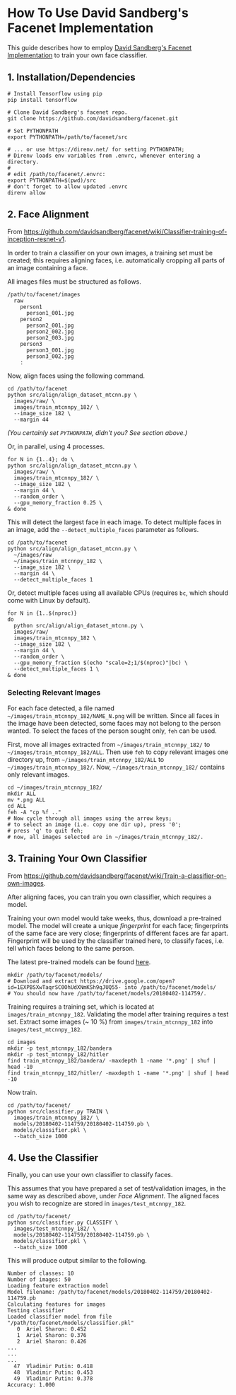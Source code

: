 # How To Use David Sandberg's Facenet Implementation

This guide describes how to employ [David Sandberg's Facenet Implementation](https://github.com/davidsandberg/facenet/) to train your own face classifier.

## 1. Installation/Dependencies

```shell
# Install Tensorflow using pip
pip install tensorflow

# Clone David Sandberg's facenet repo.
git clone https://github.com/davidsandberg/facenet.git

# Set PYTHONPATH
export PYTHONPATH=/path/to/facenet/src

# ... or use https://direnv.net/ for setting PYTHONPATH;
# Direnv loads env variables from .envrc, whenever entering a directory.
#
# edit /path/to/facenet/.envrc:
export PYTHONPATH=$(pwd)/src
# don't forget to allow updated .envrc
direnv allow
```

## 2. Face Alignment

From https://github.com/davidsandberg/facenet/wiki/Classifier-training-of-inception-resnet-v1.

In order to train a classifier on your own images, a training set must be created;
this requires aligning faces, i.e. automatically cropping all parts of an image containing a face.

All images files must be structured as follows.

```
/path/to/facenet/images
  raw
    person1
      person1_001.jpg
    person2
      person2_001.jpg
      person2_002.jpg
      person2_003.jpg
    person3
      person3_001.jpg
      person3_002.jpg
    :
```

Now, align faces using the following command.

```shell
cd /path/to/facenet
python src/align/align_dataset_mtcnn.py \
  images/raw/ \
  images/train_mtcnnpy_182/ \
  --image_size 182 \
  --margin 44
```

_(You certainly set `PYTHONPATH`, didn't you? See section above.)_

Or, in parallel, using 4 processes.

```shell
for N in {1..4}; do \
python src/align/align_dataset_mtcnn.py \
  images/raw/ \
  images/train_mtcnnpy_182/ \
  --image_size 182 \
  --margin 44 \
  --random_order \
  --gpu_memory_fraction 0.25 \
& done
```

This will detect the largest face in each image. To detect multiple faces in an image, add the `--detect_multiple_faces` parameter as follows.

```shell
cd /path/to/facenet
python src/align/align_dataset_mtcnn.py \
  ~/images/raw
  ~/images/train_mtcnnpy_182 \
  --image_size 182 \
  --margin 44 \
  --detect_multiple_faces 1
```

Or, detect multiple faces using all available CPUs (requires `bc`, which should come with Linux by default).

```shell
for N in {1..$(nproc)}
do 
  python src/align/align_dataset_mtcnn.py \
  images/raw/ 
  images/train_mtcnnpy_182 \
  --image_size 182 \
  --margin 44 \
  --random_order \
  --gpu_memory_fraction $(echo "scale=2;1/$(nproc)"|bc) \
  --detect_multiple_faces 1 \
& done
```

### Selecting Relevant Images

For each face detected, a file named `~/images/train_mtcnnpy_182/NAME_N.png` will be written. Since all faces in the image have been detected, some faces may not belong to the person wanted. To select the faces of the person sought only, `feh` can be used.

First, move all images extracted from `~/images/train_mtcnnpy_182/` to `~/images/train_mtcnnpy_182/ALL`. Then use `feh` to copy relevant images one directory up, from `~/images/train_mtcnnpy_182/ALL` to `~/images/train_mtcnnpy_182/`. Now, `~/images/train_mtcnnpy_182/` contains only relevant images.

```shell
cd ~/images/train_mtcnnpy_182/
mkdir ALL
mv *.png ALL
cd ALL
feh -A "cp %f .."
# Now cycle through all images using the arrow keys;
# to select an image (i.e. copy one dir up), press '0';
# press 'q' to quit feh;
# now, all images selected are in ~/images/train_mtcnnpy_182/.
```

## 3. Training Your Own Classifier

From https://github.com/davidsandberg/facenet/wiki/Train-a-classifier-on-own-images.

After aligning faces, you can train you own classifier, which requires a model.

Training your own model would take weeks, thus, download a pre-trained model.
The model will create a unique *fingerprint* for each face;
fingerprints of the same face are very close; fingerprints of different faces are far apart.
Fingerprint will be used by the classifier trained here, to classify faces, i.e. tell which faces belong to the same person.

The latest pre-trained models can be found [here](https://github.com/davidsandberg/facenet#pre-trained-models).

```shell
mkdir /path/to/facenet/models/
# Download and extract https://drive.google.com/open?id=1EXPBSXwTaqrSC0OhUdXNmKSh9qJUQ55- into /path/to/facenet/models/
# You should now have /path/to/facenet/models/20180402-114759/.
```

Training requires a training set, which is located at `images/train_mtcnnpy_182`. Validating the model after training requires a test set. Extract some images (~ 10 %) from `images/train_mtcnnpy_182` into `images/test_mtcnnpy_182`.

```shell
cd images
mkdir -p test_mtcnnpy_182/bandera
mkdir -p test_mtcnnpy_182/hitler
find train_mtcnnpy_182/bandera/ -maxdepth 1 -name '*.png' | shuf | head -10
find train_mtcnnpy_182/hitler/ -maxdepth 1 -name '*.png' | shuf | head -10
```

Now train.

```shell
cd /path/to/facenet/
python src/classifier.py TRAIN \
  images/train_mtcnnpy_182/ \
  models/20180402-114759/20180402-114759.pb \
  models/classifier.pkl \
  --batch_size 1000
```

## 4. Use the Classifier

Finally, you can use your own classifier to classify faces.

This assumes that you have prepared a set of test/validation images,
in the same way as described above, under *Face Alignment*.
The aligned faces you wish to recognize are stored in `images/test_mtcnnpy_182`.

```shell
cd /path/to/facenet/
python src/classifier.py CLASSIFY \
  images/test_mtcnnpy_182/ \
  models/20180402-114759/20180402-114759.pb \
  models/classifier.pkl \
  --batch_size 1000
```

This will produce output similar to the following.

```
Number of classes: 10
Number of images: 50
Loading feature extraction model
Model filename: /path/to/facenet/models/20180402-114759/20180402-114759.pb
Calculating features for images
Testing classifier
Loaded classifier model from file "/path/to/facenet/models/classifier.pkl"
   0  Ariel Sharon: 0.452
   1  Ariel Sharon: 0.376
   2  Ariel Sharon: 0.426
...
...
...
  47  Vladimir Putin: 0.418
  48  Vladimir Putin: 0.453
  49  Vladimir Putin: 0.378
Accuracy: 1.000
```

